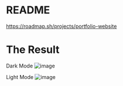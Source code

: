 # README
https://roadmap.sh/projects/portfolio-website
# The Result
Dark Mode
![image](https://github.com/user-attachments/assets/ce8c8f9d-9dfb-4cff-9ec6-833cc409d0c6)

Light Mode
![image](https://github.com/user-attachments/assets/e5beda92-ecb0-4146-8563-69c4edc96763)
